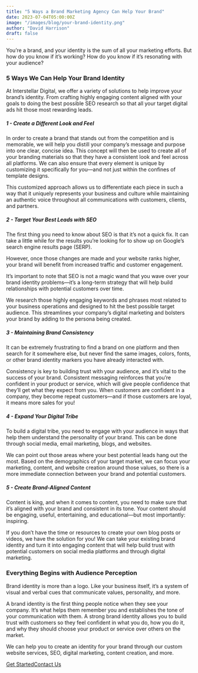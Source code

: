 ```yaml
---
title: "5 Ways a Brand Marketing Agency Can Help Your Brand"
date: 2023-07-04T05:00:00Z
image: "/images/blog/your-brand-identity.png"
author: "David Harrison"
draft: false
---
```


You’re a brand, and your identity is the sum of all your marketing efforts. But how do you know if it’s working? How do you know if it’s resonating with your audience?


### 5 Ways We Can Help Your Brand Identity


At Interstellar Digital, we offer a variety of solutions to help improve your brand’s identity. From crafting highly engaging content aligned with your goals to doing the best possible SEO research so that all your target digital ads hit those most rewarding leads.


##### 1 - Create a Different Look and Feel


In order to create a brand that stands out from the competition and is memorable, we will help you distill your company’s message and purpose into one clear, concise idea. This concept will then be used to create all of your branding materials so that they have a consistent look and feel across all platforms. We can also ensure that every element is unique by customizing it specifically for you—and not just within the confines of template designs.

This customized approach allows us to differentiate each piece in such a way that it uniquely represents your business and culture while maintaining an authentic voice throughout all communications with customers, clients, and partners.

##### 2 - Target Your Best Leads with SEO

The first thing you need to know about SEO is that it’s not a quick fix. It can take a little while for the results you’re looking for to show up on Google’s search engine results page (SERP).

However, once those changes are made and your website ranks higher, your brand will benefit from increased traffic and customer engagement.

It’s important to note that SEO is not a magic wand that you wave over your brand identity problems—it’s a long-term strategy that will help build relationships with potential customers over time.

We research those highly engaging keywords and phrases most related to your business operations and designed to hit the best possible target audience. This streamlines your company’s digital marketing and bolsters your brand by adding to the persona being created.

<!--
> Lorem ipsum dolor sit amet, consectetur adipisci elit, sed eiusmod tempor incidunt ut labore et dolore magna aliqua. Ut enim ad minim veniam, quis nostrum
>
> <cite>Esther Howard</cite><br> <span>CEO & Founder</span>
-->
##### 3 - Maintaining Brand Consistency

It can be extremely frustrating to find a brand on one platform and then search for it somewhere else, but never find the same images, colors, fonts, or other brand identity markers you have already interacted with.

Consistency is key to building trust with your audience, and it’s vital to the success of your brand. Consistent messaging reinforces that you’re confident in your product or service, which will give people confidence that they’ll get what they expect from you. When customers are confident in a company, they become repeat customers—and if those customers are loyal, it means more sales for you!

##### 4 - Expand Your Digital Tribe

To build a digital tribe, you need to engage with your audience in ways that help them understand the personality of your brand. This can be done through social media, email marketing, blogs, and websites.

We can point out those areas where your best potential leads hang out the most. Based on the demographics of your target market, we can focus your marketing, content, and website creation around those values, so there is a more immediate connection between your brand and potential customers.

##### 5 - Create Brand-Aligned Content

Content is king, and when it comes to content, you need to make sure that it’s aligned with your brand and consistent in its tone. Your content should be engaging, useful, entertaining, and educational—but most importantly: inspiring.

If you don’t have the time or resources to create your own blog posts or videos, we have the solution for you! We can take your existing brand identity and turn it into engaging content that will help build trust with potential customers on social media platforms and through digital marketing.

### Everything Begins with Audience Perception

Brand identity is more than a logo. Like your business itself, it’s a system of visual and verbal cues that communicate values, personality, and more.

A brand identity is the first thing people notice when they see your company. It’s what helps them remember you and establishes the tone of your communication with them. A strong brand identity allows you to build trust with customers so they feel confident in what you do, how you do it, and why they should choose your product or service over others on the market.

We can help you to create an identity for your brand through our custom website services, SEO, digital marketing, content creation, and more.
      <nav><a data-aos="fade-up-sm" id="js-seo_page2_cta" href="/interstellar-website/contact/" data-n55-enchanted-cta="" data-n55-enchanted-cta-ambient="emit" data-n55-sodapop-id="js-soda-getintouch" data-n55-enchanted-cta-dont-touch="true" data-n55-enchanted-cta-shape-off="true" data-n55-enchanted-cta-hover-an="true" data-n55-enchanted-cta-size="large" data-n55-theme="brand" data-n55-wired4sound-click="vibrate"><span data-n55-wired4sound-hover="3">Get Started</span><span>Contact Us</span></a></nav>
